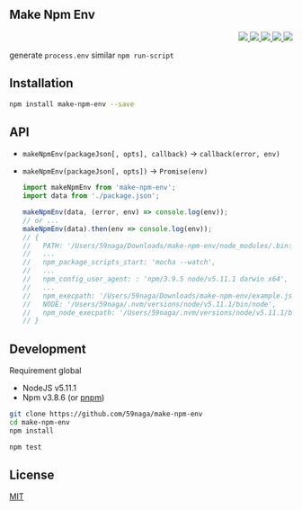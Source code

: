 Make Npm Env
---

<p align="right">
  <a href="https://npmjs.org/package/make-npm-env">
    <img src="https://img.shields.io/npm/v/make-npm-env.svg?style=flat-square">
  </a>
  <a href="https://travis-ci.org/59naga/make-npm-env">
    <img src="http://img.shields.io/travis/59naga/make-npm-env.svg?style=flat-square">
  </a>
  <a href="https://codeclimate.com/github/59naga/make-npm-env/coverage">
    <img src="https://img.shields.io/codeclimate/github/59naga/make-npm-env.svg?style=flat-square">
  </a>
  <a href="https://codeclimate.com/github/59naga/make-npm-env">
    <img src="https://img.shields.io/codeclimate/coverage/github/59naga/make-npm-env.svg?style=flat-square">
  </a>
  <a href="https://gemnasium.com/59naga/make-npm-env">
    <img src="https://img.shields.io/gemnasium/59naga/make-npm-env.svg?style=flat-square">
  </a>
</p>

generate `process.env` similar `npm run-script`

Installation
---
```bash
npm install make-npm-env --save
```

API
---
* `makeNpmEnv(packageJson[, opts], callback)` -> `callback(error, env)`
* `makeNpmEnv(packageJson[, opts])` -> `Promise(env)`

  ```js
  import makeNpmEnv from 'make-npm-env';
  import data from './package.json';

  makeNpmEnv(data, (error, env) => console.log(env));
  // or ...
  makeNpmEnv(data).then(env => console.log(env));
  // {
  //   PATH: '/Users/59naga/Downloads/make-npm-env/node_modules/.bin:...',
  //   ...
  //   npm_package_scripts_start: 'mocha --watch',
  //   ...
  //   npm_config_user_agent: : 'npm/3.9.5 node/v5.11.1 darwin x64',
  //   ...
  //   npm_execpath: '/Users/59naga/Downloads/make-npm-env/example.js',
  //   NODE: '/Users/59naga/.nvm/versions/node/v5.11.1/bin/node',
  //   npm_node_execpath: '/Users/59naga/.nvm/versions/node/v5.11.1/bin/node'
  // }
  ```

Development
---
Requirement global
* NodeJS v5.11.1
* Npm v3.8.6 (or [pnpm](https://github.com/rstacruz/pnpm))

```bash
git clone https://github.com/59naga/make-npm-env
cd make-npm-env
npm install

npm test
```

License
---
[MIT](http://59naga.mit-license.org/)
